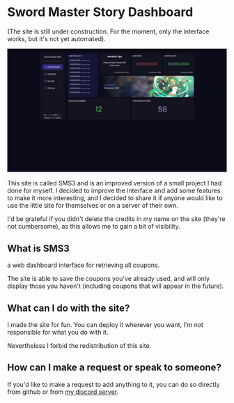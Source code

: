 # Sword Master Story Dashboard

(The site is still under construction. For the moment, only the interface works, but it's not yet automated).

![blol](https://raw.githubusercontent.com/kerogs/Sword-Master-Story---Dashboard/main/src/preview/1-1-2alpha.png)

This site is called SMS3 and is an improved version of a small project I had done for myself. I decided to improve the interface and add some features to make it more interesting, and I decided to share it if anyone would like to use the little site for themselves or on a server of their own.

I'd be grateful if you didn't delete the credits in my name on the site (they're not cumbersome), as this allows me to gain a bit of visibility.

## What is SMS3
a web dashboard interface for retrieving all coupons.

The site is able to save the coupons you've already used, and will only display those you haven't (including coupons that will appear in the future).

## What can I do with the site?
I made the site for fun. You can deploy it wherever you want, I'm not responsible for what you do with it.

Nevertheless I forbid the redistribution of this site. 

## How can I make a request or speak to someone?
If you'd like to make a request to add anything to it, you can do so directly from github or from [my discord server](https://discord.gg/2HGYSAjsWy).
